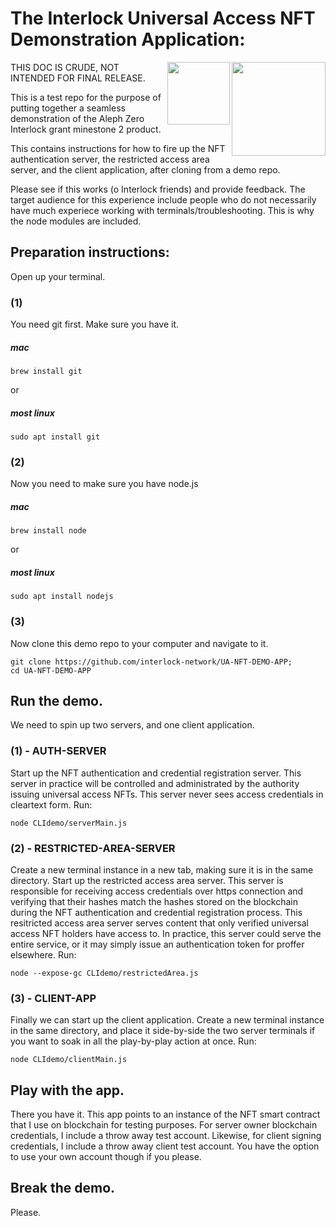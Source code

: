 # The Interlock Universal Access NFT Demonstration Application:

<img style="top: -10px" align="right" width="150" height="150" src="https://user-images.githubusercontent.com/69293813/211382026-cf3fc80c-4489-4017-b10e-c1cb27c89ae0.png">
<img align="right" width="100" height="100" src="https://user-images.githubusercontent.com/69293813/211380333-f29cd213-f1f5-46c6-8c02-5ba0e15588f0.png">

THIS DOC IS CRUDE, NOT INTENDED FOR FINAL RELEASE.

This is a test repo for the purpose of putting together a seamless demonstration of the Aleph Zero Interlock grant minestone 2 product.

This contains instructions for how to fire up the NFT authentication server, the restricted access area server, and the client application, after cloning from a demo repo.

Please see if this works (o Interlock friends) and provide feedback. The target audience for this experience include people who do not necessarily have much experiece working with terminals/troubleshooting. This is why the node modules are included.

## Preparation instructions:

Open up your terminal.

### (1)

You need git first. Make sure you have it.

##### mac

```
brew install git
```
or
##### most linux

```
sudo apt install git
```

### (2)

Now you need to make sure you have node.js

##### mac

```
brew install node
```
or
##### most linux

```
sudo apt install nodejs
```

### (3)

Now clone this demo repo to your computer and navigate to it.

```
git clone https://github.com/interlock-network/UA-NFT-DEMO-APP;
cd UA-NFT-DEMO-APP
```

## Run the demo.

We need to spin up two servers, and one client application.

### (1) - AUTH-SERVER

Start up the NFT authentication and credential registration server. This server in practice will be controlled and administrated by the authority issuing universal access NFTs. This server never sees access credentials in cleartext form. Run:

```
node CLIdemo/serverMain.js
```

### (2) - RESTRICTED-AREA-SERVER

Create a new terminal instance in a new tab, making sure it is in the same directory. Start up the restricted access area server. This server is responsible for receiving access credentials over https connection and verifying that their hashes match the hashes stored on the blockchain during the NFT authentication and credential registration process. This resitricted access area server serves content that only verified universal access NFT holders have access to. In practice, this server could serve the entire service, or it may simply issue an authentication token for proffer elsewhere. Run:

```
node --expose-gc CLIdemo/restrictedArea.js
```

### (3) - CLIENT-APP

Finally we can start up the client application. Create a new terminal instance in the same directory, and place it side-by-side the two server terminals if you want to soak in all the play-by-play action at once. Run:

```
node CLIdemo/clientMain.js
```

## Play with the app.

There you have it. This app points to an instance of the NFT smart contract that I use on blockchain for testing purposes. For server owner blockchain credentials, I include a throw away test account. Likewise, for client signing credentials, I include a throw away client test account. You have the option to use your own account though if you please.

## Break the demo.

Please.
